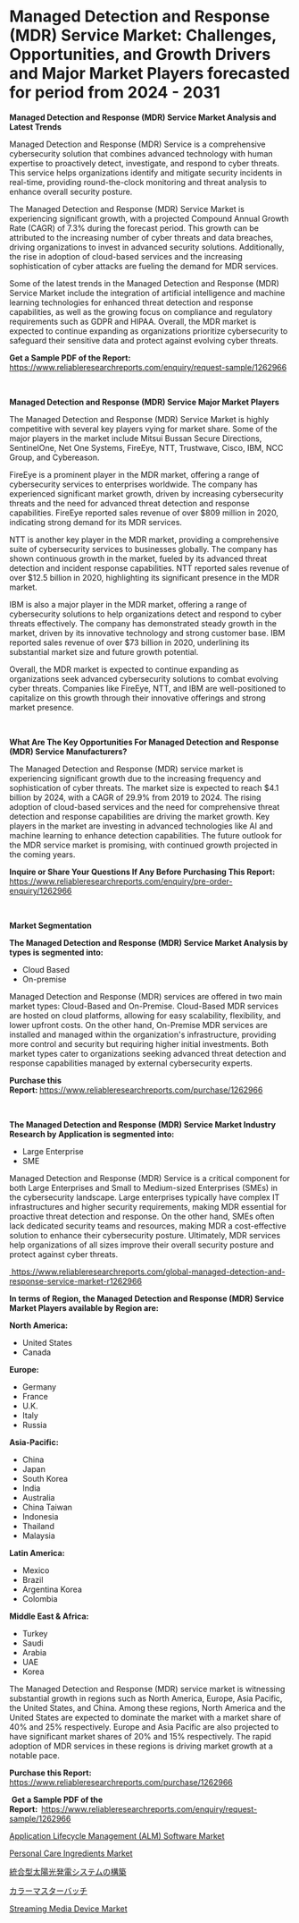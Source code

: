 <p><h1>Managed Detection and Response (MDR) Service Market: Challenges, Opportunities, and Growth Drivers and Major Market Players forecasted for period from 2024 - 2031</h1></p><p><strong>Managed Detection and Response (MDR) Service Market Analysis and Latest Trends</strong></p>
<p><p>Managed Detection and Response (MDR) Service is a comprehensive cybersecurity solution that combines advanced technology with human expertise to proactively detect, investigate, and respond to cyber threats. This service helps organizations identify and mitigate security incidents in real-time, providing round-the-clock monitoring and threat analysis to enhance overall security posture.</p><p>The Managed Detection and Response (MDR) Service Market is experiencing significant growth, with a projected Compound Annual Growth Rate (CAGR) of 7.3% during the forecast period. This growth can be attributed to the increasing number of cyber threats and data breaches, driving organizations to invest in advanced security solutions. Additionally, the rise in adoption of cloud-based services and the increasing sophistication of cyber attacks are fueling the demand for MDR services.</p><p>Some of the latest trends in the Managed Detection and Response (MDR) Service Market include the integration of artificial intelligence and machine learning technologies for enhanced threat detection and response capabilities, as well as the growing focus on compliance and regulatory requirements such as GDPR and HIPAA. Overall, the MDR market is expected to continue expanding as organizations prioritize cybersecurity to safeguard their sensitive data and protect against evolving cyber threats.</p></p>
<p><strong>Get a Sample PDF of the Report:&nbsp;</strong> <a href="https://www.reliableresearchreports.com/enquiry/request-sample/1262966">https://www.reliableresearchreports.com/enquiry/request-sample/1262966</a></p>
<p>&nbsp;</p>
<p><strong>Managed Detection and Response (MDR) Service Major Market Players</strong></p>
<p><p>The Managed Detection and Response (MDR) Service Market is highly competitive with several key players vying for market share. Some of the major players in the market include Mitsui Bussan Secure Directions, SentinelOne, Net One Systems, FireEye, NTT, Trustwave, Cisco, IBM, NCC Group, and Cybereason.</p><p>FireEye is a prominent player in the MDR market, offering a range of cybersecurity services to enterprises worldwide. The company has experienced significant market growth, driven by increasing cybersecurity threats and the need for advanced threat detection and response capabilities. FireEye reported sales revenue of over $809 million in 2020, indicating strong demand for its MDR services.</p><p>NTT is another key player in the MDR market, providing a comprehensive suite of cybersecurity services to businesses globally. The company has shown continuous growth in the market, fueled by its advanced threat detection and incident response capabilities. NTT reported sales revenue of over $12.5 billion in 2020, highlighting its significant presence in the MDR market.</p><p>IBM is also a major player in the MDR market, offering a range of cybersecurity solutions to help organizations detect and respond to cyber threats effectively. The company has demonstrated steady growth in the market, driven by its innovative technology and strong customer base. IBM reported sales revenue of over $73 billion in 2020, underlining its substantial market size and future growth potential.</p><p>Overall, the MDR market is expected to continue expanding as organizations seek advanced cybersecurity solutions to combat evolving cyber threats. Companies like FireEye, NTT, and IBM are well-positioned to capitalize on this growth through their innovative offerings and strong market presence.</p></p>
<p>&nbsp;</p>
<p><strong>What Are The Key Opportunities For Managed Detection and Response (MDR) Service Manufacturers?</strong></p>
<p><p>The Managed Detection and Response (MDR) service market is experiencing significant growth due to the increasing frequency and sophistication of cyber threats. The market size is expected to reach $4.1 billion by 2024, with a CAGR of 29.9% from 2019 to 2024. The rising adoption of cloud-based services and the need for comprehensive threat detection and response capabilities are driving the market growth. Key players in the market are investing in advanced technologies like AI and machine learning to enhance detection capabilities. The future outlook for the MDR service market is promising, with continued growth projected in the coming years.</p></p>
<p><strong>Inquire or Share Your Questions If Any Before Purchasing This Report:</strong> <a href="https://www.reliableresearchreports.com/enquiry/pre-order-enquiry/1262966">https://www.reliableresearchreports.com/enquiry/pre-order-enquiry/1262966</a></p>
<p>&nbsp;</p>
<p><strong>Market Segmentation</strong></p>
<p><strong>The Managed Detection and Response (MDR) Service Market Analysis by types is segmented into:</strong></p>
<p><ul><li>Cloud Based</li><li>On-premise</li></ul></p>
<p><p>Managed Detection and Response (MDR) services are offered in two main market types: Cloud-Based and On-Premise. Cloud-Based MDR services are hosted on cloud platforms, allowing for easy scalability, flexibility, and lower upfront costs. On the other hand, On-Premise MDR services are installed and managed within the organization's infrastructure, providing more control and security but requiring higher initial investments. Both market types cater to organizations seeking advanced threat detection and response capabilities managed by external cybersecurity experts.</p></p>
<p><strong>Purchase this Report:&nbsp;</strong><a href="https://www.reliableresearchreports.com/purchase/1262966">https://www.reliableresearchreports.com/purchase/1262966</a></p>
<p>&nbsp;</p>
<p><strong>The Managed Detection and Response (MDR) Service Market Industry Research by Application is segmented into:</strong></p>
<p><ul><li>Large Enterprise</li><li>SME</li></ul></p>
<p><p>Managed Detection and Response (MDR) Service is a critical component for both Large Enterprises and Small to Medium-sized Enterprises (SMEs) in the cybersecurity landscape. Large enterprises typically have complex IT infrastructures and higher security requirements, making MDR essential for proactive threat detection and response. On the other hand, SMEs often lack dedicated security teams and resources, making MDR a cost-effective solution to enhance their cybersecurity posture. Ultimately, MDR services help organizations of all sizes improve their overall security posture and protect against cyber threats.</p></p>
<p><a href="https://www.reliableresearchreports.com/global-managed-detection-and-response-service-market-r1262966">&nbsp;https://www.reliableresearchreports.com/global-managed-detection-and-response-service-market-r1262966</a></p>
<p><strong>In terms of Region, the Managed Detection and Response (MDR) Service Market Players available by Region are:</strong></p>
<p>
    <p> <strong> North America: </strong>
        <ul>
            <li>United States</li>
            <li>Canada</li>
        </ul>
        </p> 
    <p> <strong> Europe: </strong>
        <ul>
            <li>Germany</li>
            <li>France</li>
            <li>U.K.</li>
            <li>Italy</li>
            <li>Russia</li>
        </ul>
        </p> 
    <p> <strong> Asia-Pacific: </strong>
        <ul>
            <li>China</li>
            <li>Japan</li>
            <li>South Korea</li>
            <li>India</li>
            <li>Australia</li>
            <li>China Taiwan</li>
            <li>Indonesia</li>
            <li>Thailand</li>
            <li>Malaysia</li>
        </ul>
        </p> 
    <p> <strong> Latin America: </strong>
        <ul>
            <li>Mexico</li>
            <li>Brazil</li>
            <li>Argentina Korea</li>
            <li>Colombia</li>
        </ul>
        </p> 
    <p> <strong> Middle East & Africa: </strong>
        <ul>
            <li>Turkey</li>
            <li>Saudi</li>
            <li>Arabia</li>
            <li>UAE</li>
            <li>Korea</li>
        </ul>
    </p>
    </p>
<p><p>The Managed Detection and Response (MDR) service market is witnessing substantial growth in regions such as North America, Europe, Asia Pacific, the United States, and China. Among these regions, North America and the United States are expected to dominate the market with a market share of 40% and 25% respectively. Europe and Asia Pacific are also projected to have significant market shares of 20% and 15% respectively. The rapid adoption of MDR services in these regions is driving market growth at a notable pace.</p></p>
<p><strong>Purchase this Report: </strong><a href="https://www.reliableresearchreports.com/purchase/1262966">https://www.reliableresearchreports.com/purchase/1262966</a></p>
<p>&nbsp;<strong>Get a Sample PDF of the Report:&nbsp;&nbsp;</strong><a href="https://www.reliableresearchreports.com/enquiry/request-sample/1262966">https://www.reliableresearchreports.com/enquiry/request-sample/1262966</a></p>
<p><strong></strong></p>
<p><p><a href="https://github.com/nicholepatriciadoylenwnrjr0/Market-Research-Report-List-2/blob/main/application-lifecycle-management-alm-software-market.md">Application Lifecycle Management (ALM) Software Market</a></p><p><a href="https://issuu.com/reportprime-2/docs/personal-care-ingredients-market-size-2030.pptx">Personal Care Ingredients Market</a></p><p><a href="https://github.com/nemesis2824/Market-Research-Report-List-1/blob/main/981760062115.md">統合型太陽光発電システムの構築</a></p><p><a href="https://github.com/CieloStamm/Market-Research-Report-List-1/blob/main/965146862116.md">カラーマスターバッチ</a></p><p><a href="https://issuu.com/reportprime-2/docs/streaming-media-device-market-size-2030.pptx">Streaming Media Device Market</a></p></p>